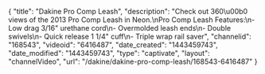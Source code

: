 {
    "title": "Dakine Pro Comp Leash",
    "description": "Check out 360\u00b0 views of the 2013 Pro Comp Leash in Neon.\nPro Comp Leash Features:\n- Low drag 3\/16\" urethane cord\n- Overmolded leash ends\n- Double swivels\n- Quick release 1 1\/4\" cuff\n- Triple wrap rail saver",
    "channelid": "168543",
    "videoid": "6416487",
    "date_created": "1443459743",
    "date_modified": "1443459743",
    "type": "captivate",
    "layout": "channelVideo",
    "url": "\/dakine\/dakine-pro-comp-leash\/168543-6416487"
}